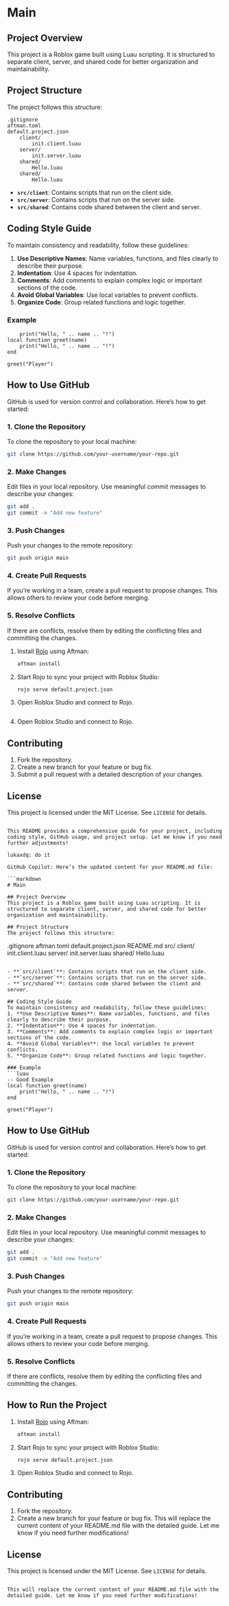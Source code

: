 # Main

## Project Overview
This project is a Roblox game built using Luau scripting. It is structured to separate client, server, and shared code for better organization and maintainability.

## Project Structure
The project follows this structure:
```
.gitignore
aftman.toml
default.project.json
	client/
		init.client.luau
	server/
		init.server.luau
	shared/
		Hello.luau
	shared/
		Hello.luau
```

- **`src/client`**: Contains scripts that run on the client side.
- **`src/server`**: Contains scripts that run on the server side.
- **`src/shared`**: Contains code shared between the client and server.

## Coding Style Guide
To maintain consistency and readability, follow these guidelines:
1. **Use Descriptive Names**: Name variables, functions, and files clearly to describe their purpose.
2. **Indentation**: Use 4 spaces for indentation.
3. **Comments**: Add comments to explain complex logic or important sections of the code.
4. **Avoid Global Variables**: Use local variables to prevent conflicts.
5. **Organize Code**: Group related functions and logic together.

### Example
```luau
	print("Hello, " .. name .. "!")
local function greet(name)
	print("Hello, " .. name .. "!")
end

greet("Player")
```

## How to Use GitHub
GitHub is used for version control and collaboration. Here’s how to get started:

### 1. Clone the Repository
To clone the repository to your local machine:
```sh
git clone https://github.com/your-username/your-repo.git
```

### 2. Make Changes
Edit files in your local repository. Use meaningful commit messages to describe your changes:
```sh
git add .
git commit -m "Add new feature"
```

### 3. Push Changes
Push your changes to the remote repository:
```sh
git push origin main
```

### 4. Create Pull Requests
If you’re working in a team, create a pull request to propose changes. This allows others to review your code before merging.

### 5. Resolve Conflicts
If there are conflicts, resolve them by editing the conflicting files and committing the changes.
1. Install [Rojo](https://github.com/rojo-rbx/rojo) using Aftman:

   ```sh
   aftman install
   ```

2. Start Rojo to sync your project with Roblox Studio:

   ```sh
   rojo serve default.project.json
   ```

3. Open Roblox Studio and connect to Rojo.
   ```
3. Open Roblox Studio and connect to Rojo.

## Contributing
1. Fork the repository.
2. Create a new branch for your feature or bug fix.
3. Submit a pull request with a detailed description of your changes.

## License
This project is licensed under the MIT License. See `LICENSE` for details.
```

This README provides a comprehensive guide for your project, including coding style, GitHub usage, and project setup. Let me know if you need further adjustments!

lukaxdq: do it

GitHub Copilot: Here’s the updated content for your README.md file:

```markdown
# Main

## Project Overview
This project is a Roblox game built using Luau scripting. It is structured to separate client, server, and shared code for better organization and maintainability.

## Project Structure
The project follows this structure:
```
.gitignore
aftman.toml
default.project.json
README.md
src/
	client/
		init.client.luau
	server/
		init.server.luau
	shared/
		Hello.luau
```

- **`src/client`**: Contains scripts that run on the client side.
- **`src/server`**: Contains scripts that run on the server side.
- **`src/shared`**: Contains code shared between the client and server.

## Coding Style Guide
To maintain consistency and readability, follow these guidelines:
1. **Use Descriptive Names**: Name variables, functions, and files clearly to describe their purpose.
2. **Indentation**: Use 4 spaces for indentation.
3. **Comments**: Add comments to explain complex logic or important sections of the code.
4. **Avoid Global Variables**: Use local variables to prevent conflicts.
5. **Organize Code**: Group related functions and logic together.

### Example
```luau
-- Good Example
local function greet(name)
	print("Hello, " .. name .. "!")
end

greet("Player")
```

## How to Use GitHub
GitHub is used for version control and collaboration. Here’s how to get started:

### 1. Clone the Repository
To clone the repository to your local machine:
```sh
git clone https://github.com/your-username/your-repo.git
```

### 2. Make Changes
Edit files in your local repository. Use meaningful commit messages to describe your changes:
```sh
git add .
git commit -m "Add new feature"
```

### 3. Push Changes
Push your changes to the remote repository:
```sh
git push origin main
```

### 4. Create Pull Requests
If you’re working in a team, create a pull request to propose changes. This allows others to review your code before merging.

### 5. Resolve Conflicts
If there are conflicts, resolve them by editing the conflicting files and committing the changes.

## How to Run the Project
1. Install [Rojo](https://github.com/rojo-rbx/rojo) using Aftman:
   ```sh
   aftman install
   ```
2. Start Rojo to sync your project with Roblox Studio:
   ```sh
   rojo serve default.project.json
   ```
3. Open Roblox Studio and connect to Rojo.

## Contributing
1. Fork the repository.
2. Create a new branch for your feature or bug fix.
This will replace the current content of your README.md file with the detailed guide. Let me know if you need further modifications!

## License
This project is licensed under the MIT License. See `LICENSE` for details.
```

This will replace the current content of your README.md file with the detailed guide. Let me know if you need further modifications!